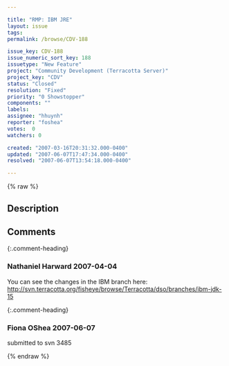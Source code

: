 ```yaml
---

title: "RMP: IBM JRE"
layout: issue
tags: 
permalink: /browse/CDV-188

issue_key: CDV-188
issue_numeric_sort_key: 188
issuetype: "New Feature"
project: "Community Development (Terracotta Server)"
project_key: "CDV"
status: "Closed"
resolution: "Fixed"
priority: "0 Showstopper"
components: ""
labels: 
assignee: "hhuynh"
reporter: "foshea"
votes:  0
watchers: 0

created: "2007-03-16T20:31:32.000-0400"
updated: "2007-06-07T17:47:34.000-0400"
resolved: "2007-06-07T13:54:18.000-0400"

---
```




{% raw %}



## Description

<div markdown="1" class="description">



</div>

## Comments


{:.comment-heading}
### **Nathaniel Harward** <span class="date">2007-04-04</span>

<div markdown="1" class="comment">

You can see the changes in the IBM branch here: http://svn.terracotta.org/fisheye/browse/Terracotta/dso/branches/ibm-jdk-15

</div>


{:.comment-heading}
### **Fiona OShea** <span class="date">2007-06-07</span>

<div markdown="1" class="comment">

submitted to svn 3485

</div>



{% endraw %}
